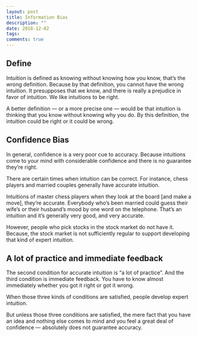 ```yaml
---
layout: post
title: Information Bias
description: ""
date: 2018-12-02
tags: 
comments: true
---
```


## Define

Intuition is defined as knowing without knowing how you know, that’s the wrong definition. Because by that definition, you cannot have the wrong intuition. It presupposes that we know, and there is really a prejudice in favor of intuition. We like intuitions to be right.

A  better definition — or a more precise one — would be that  intuition is thinking that you know without knowing why you do. By this definition, the intuition could be right or it could be wrong.

## Confidence Bias

In general, confidence is a very poor cue to accuracy. Because intuitions come to your mind with considerable confidence and there is no guarantee they’re right.

There are certain times when intuition can be correct. For instance, chess players and married couples generally have accurate intuition.

Intuitions of master chess players when they look at the board [and make a move], they’re accurate. Everybody who’s been married could guess their wife’s or their husband’s mood by one word on the telephone. That’s an intuition and it’s generally very good, and very accurate.

However, people who pick stocks in the stock market do not have it. Because, the stock market is not sufficiently regular to support developing that kind of expert intuition.

## A lot of practice and immediate feedback

The second condition for accurate intuition is “a lot of practice”. And the third condition is immediate feedback. You have to know almost immediately whether you got it right or got it wrong.

When those three kinds of conditions are satisfied, people develop expert intuition.

But unless those three conditions are satisfied, the mere fact that you have an idea and nothing else comes to mind and you feel a great deal of confidence — absolutely does not guarantee accuracy.

